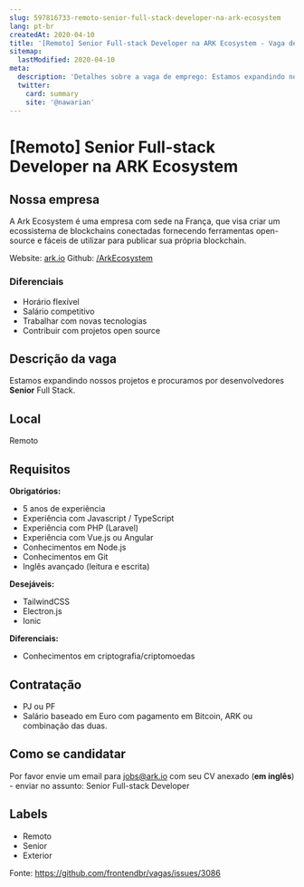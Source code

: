 ```yaml
---
slug: 597816733-remoto-senior-full-stack-developer-na-ark-ecosystem
lang: pt-br
createdAt: 2020-04-10
title: '[Remoto] Senior Full-stack Developer na ARK Ecosystem - Vaga de Emprego'
sitemap:
  lastModified: 2020-04-10
meta:
  description: 'Detalhes sobre a vaga de emprego: Estamos expandindo nossos projetos e procuramos por desenvolvedores **Senior** Full Stack.'
  twitter:
    card: summary
    site: '@nawarian'
---
```


# [Remoto] Senior Full-stack Developer na ARK Ecosystem

## Nossa empresa

A Ark Ecosystem é uma empresa com sede na França, que visa criar um ecossistema de blockchains conectadas fornecendo ferramentas open-source e fáceis de utilizar para publicar sua própria blockchain.

Website: [ark.io](https://ark.io)
Github: [/ArkEcosystem](https://github.com/ArkEcosystem)

### Diferenciais

- Horário flexível
- Salário competitivo
- Trabalhar com novas tecnologias
- Contribuir com projetos open source

## Descrição da vaga

Estamos expandindo nossos projetos e procuramos por desenvolvedores **Senior** Full Stack.

## Local

Remoto

## Requisitos

**Obrigatórios:**
- 5 anos de experiência
- Experiência com Javascript / TypeScript
- Experiência com PHP (Laravel)
- Experiência com Vue.js ou Angular
- Conhecimentos em Node.js
- Conhecimentos em Git
- Inglês avançado (leitura e escrita)

**Desejáveis:**
- TailwindCSS
- Electron.js
- Ionic

**Diferenciais:**
- Conhecimentos em criptografia/criptomoedas

## Contratação

- PJ ou PF
- Salário baseado em Euro com pagamento em Bitcoin, ARK ou combinação das duas.

## Como se candidatar

Por favor envie um email para jobs@ark.io com seu CV anexado (**em inglês**) - enviar no assunto: Senior Full-stack Developer

## Labels

- Remoto
- Senior
- Exterior


Fonte: https://github.com/frontendbr/vagas/issues/3086